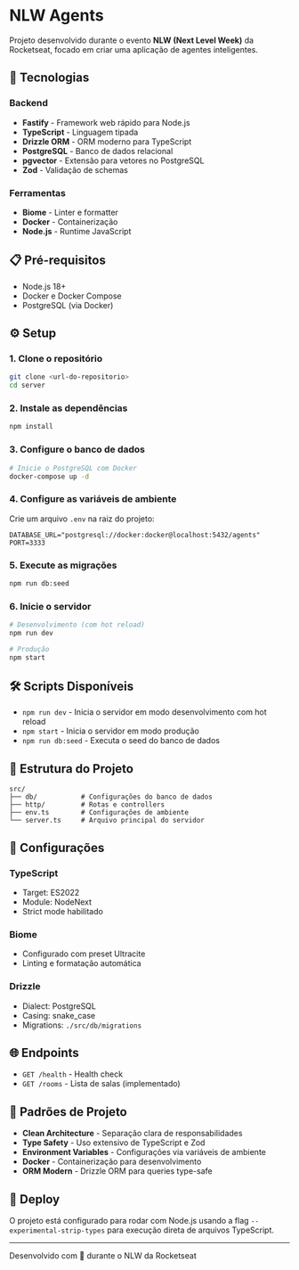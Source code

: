 # NLW Agents

Projeto desenvolvido durante o evento **NLW (Next Level Week)** da Rocketseat, focado em criar uma aplicação de agentes inteligentes.

## 🚀 Tecnologias

### Backend
- **Fastify** - Framework web rápido para Node.js
- **TypeScript** - Linguagem tipada
- **Drizzle ORM** - ORM moderno para TypeScript
- **PostgreSQL** - Banco de dados relacional
- **pgvector** - Extensão para vetores no PostgreSQL
- **Zod** - Validação de schemas

### Ferramentas
- **Biome** - Linter e formatter
- **Docker** - Containerização
- **Node.js** - Runtime JavaScript

## 📋 Pré-requisitos

- Node.js 18+
- Docker e Docker Compose
- PostgreSQL (via Docker)

## ⚙️ Setup

### 1. Clone o repositório
```bash
git clone <url-do-repositorio>
cd server
```

### 2. Instale as dependências
```bash
npm install
```

### 3. Configure o banco de dados
```bash
# Inicie o PostgreSQL com Docker
docker-compose up -d
```

### 4. Configure as variáveis de ambiente
Crie um arquivo `.env` na raiz do projeto:
```env
DATABASE_URL="postgresql://docker:docker@localhost:5432/agents"
PORT=3333
```

### 5. Execute as migrações
```bash
npm run db:seed
```

### 6. Inicie o servidor
```bash
# Desenvolvimento (com hot reload)
npm run dev

# Produção
npm start
```

## 🛠️ Scripts Disponíveis

- `npm run dev` - Inicia o servidor em modo desenvolvimento com hot reload
- `npm start` - Inicia o servidor em modo produção
- `npm run db:seed` - Executa o seed do banco de dados

## 📁 Estrutura do Projeto

```
src/
├── db/           # Configurações do banco de dados
├── http/         # Rotas e controllers
├── env.ts        # Configurações de ambiente
└── server.ts     # Arquivo principal do servidor
```

## 🔧 Configurações

### TypeScript
- Target: ES2022
- Module: NodeNext
- Strict mode habilitado

### Biome
- Configurado com preset Ultracite
- Linting e formatação automática

### Drizzle
- Dialect: PostgreSQL
- Casing: snake_case
- Migrations: `./src/db/migrations`

## 🌐 Endpoints

- `GET /health` - Health check
- `GET /rooms` - Lista de salas (implementado)

## 📝 Padrões de Projeto

- **Clean Architecture** - Separação clara de responsabilidades
- **Type Safety** - Uso extensivo de TypeScript e Zod
- **Environment Variables** - Configurações via variáveis de ambiente
- **Docker** - Containerização para desenvolvimento
- **ORM Modern** - Drizzle ORM para queries type-safe

## 🚀 Deploy

O projeto está configurado para rodar com Node.js usando a flag `--experimental-strip-types` para execução direta de arquivos TypeScript.

---

Desenvolvido com 💜 durante o NLW da Rocketseat 